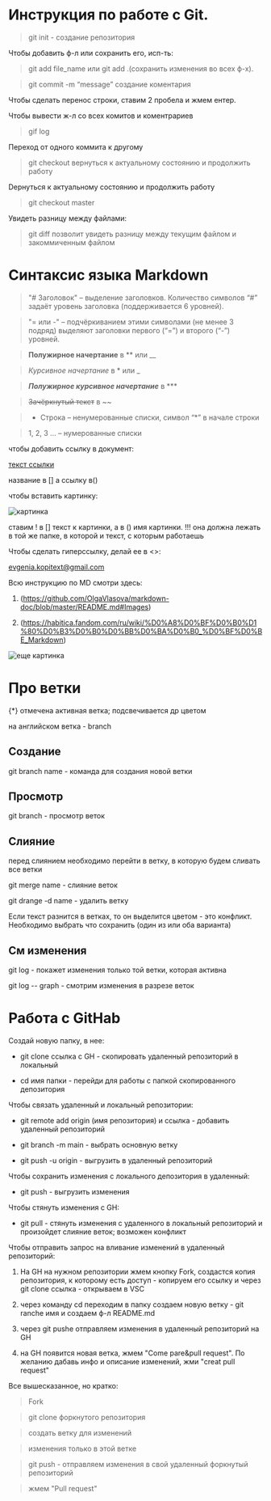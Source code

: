 # Инструкция по работе с Git.
> git init - создание репозитория

Чтобы добавить ф-л или сохранить его, исп-ть:

> git add file_name или  git add .(сохранить изменения во всех ф-х). 

> git commit -m “message” создание коментария

Чтобы сделать перенос строки, ставим 2 пробела и жмем ентер.

Чтобы вывести ж-л со всех комитов и коментрариев
> gif log

Переход от одного коммита к другому

> git checkout  вернуться к актуальному состоянию и продолжить работу

Dернуться к актуальному состоянию и продолжить работу

>git checkout master

Увидеть разницу между файлами:
> git diff позволит увидеть разницу между текущим файлом и закоммиченным файлом

# Синтаксис языка Markdown

> "# Заголовок" – выделение заголовков. Количество символов “#” задаёт уровень заголовка  (поддерживается 6 уровней).

> "= или -" – подчёркиванием этими символами (не менее 3 подряд) выделяют заголовки  первого (“=”) и второго (“-”) уровней.

> **Полужирное начертание** в ** или __

> *Курсивное начертание* в * или _

> ***Полужирное курсивное начертание*** в ***

> ~~Зачёркнутый текст~~ в ~~

> * Строка – ненумерованные списки, символ “*” в начале строки

> 1, 2, 3 … – нумерованные списки

чтобы добавить ссылку в документ:

[текст ссылки](https://vk.com/sekunda)

название в [] а ссылку в()


чтобы вставить картинку:

![картинка](git_commit.jpg)

ставим ! в [] текст к картинки, а в () имя картинки. !!! она должна лежать в той же папке, в которой и текст, с которым работаешь


Чтобы сделать гиперссылку, делай ее в <>:

<evgenia.kopitext@gmail.com>

Всю инструкцию по MD смотри здесь:
1. (https://github.com/OlgaVlasova/markdown-doc/blob/master/README.md#Images)

2. (https://habitica.fandom.com/ru/wiki/%D0%A8%D0%BF%D0%B0%D1%80%D0%B3%D0%B0%D0%BB%D0%BA%D0%B0_%D0%BF%D0%BE_Markdown)


![еще картинка](git.jpg)

# Про ветки

{*} отмечена активная ветка; подсвечивается др цветом

на английском ветка - branch


## Создание

git branch name - команда для создания новой ветки


## Просмотр

git branch - просмотр веток



## Слияние

перед слиянием необходимо перейти в ветку, в которую будем сливать все ветки

git merge name - слияние веток

git drange -d name - удалить ветку

Если текст разнится в ветках, то он выделится цветом - это конфликт. Необходимо выбрать что сохранить (один из или оба варианта)


## См изменения

git log - покажет изменения только той ветки, которая активна

git log -- graph - смотрим изменения в разрезе веток


# Работа с GitHab
Создай новую папку, в нее:

* git clone ссылка с GH - скопировать удаленный репозиторий в локальный

* cd имя папки - перейди для работы с папкой скопированного депозитория

Чтобы связать удаленный и локальный репозитории:

* git remote add origin (имя репозитория) и ссылка - добавить удаленный репозиторий

* git branch -m main - выбрать основную ветку

* git push -u origin - выгрузить в удаленный репозиторий



Чтобы сохранить изменения с локального депозитория в удаленный:

* git push - выгрузить изменения

Чтобы стянуть изменения с GH:

* git pull - стянуть изменения с удаленного в локальный репозиторий и произойдет слияние веток; возможен конфликт

Чтобы отправить запрос на вливание изменений в удаленный репозиторий:

1. На GH на нужном репозитории жмем кнопку Fork, создастся копия репозитория, к которому есть доступ - копируем его ссылку и через git clone ссылка - открываем в VSC

2. через команду cd переходим в папку создаем новую ветку - git ranche имя и создаем ф-л README.md

3. через git pushe отправляем изменения в удаленный репозиторий на GH

4. на GH появится новая ветка, жмем "Come pare&pull request". По желанию дабавь инфо и описание изменений, жми "creat pull request"

Все вышесказанное, но кратко:

> Fork

> git clone форкнутого репозитория

> создать ветку для изменений

> изменения только в этой ветке

> git push  - отправляем изменения в свой удаленный форкнутый репозиторий

> жмем "Pull request"
